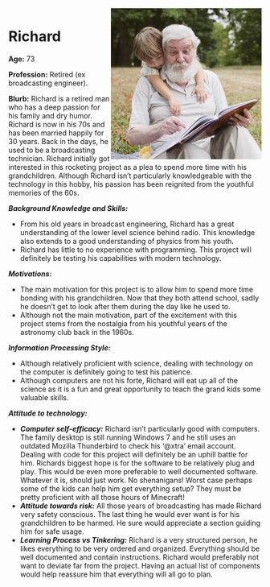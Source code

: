 <img style="float: right;" src="./assets/richard.jpg" height="300px" width="300px" style="padding:4px">

# Richard

**Age:** 73

**Profession:** Retired (ex broadcasting engineer).

**Blurb:** Richard is a retired man who has a deep passion for his family and dry humor. Richard is now in his 70s and has been married happily for 30 years. Back in the days, he used to be a broadcasting technician. Richard initially got interested in this rocketing project as a plea to spend more time with his grandchildren. Although Richard isn’t particularly knowledgeable with the technology in this hobby, his passion has been reignited from the youthful memories of the 60s. 

***Background Knowledge and Skills:***
- From his old years in broadcast engineering, Richard has a great understanding of the lower level science behind radio. This knowledge also extends to a good understanding of physics from his youth.
- Richard has little to no experience with programming. This project will definitely be testing his capabilities with modern technology.

***Motivations:***
- The main motivation for this project is to allow him to spend more time bonding with his grandchildren. Now that they both attend school, sadly he doesn’t get to look after them during the day like he used to.
- Although not the main motivation, part of the excitement with this project stems from the nostalgia from his youthful years of the astronomy club back in the 1960s. 

***Information Processing Style:***
- Although relatively proficient with science, dealing with technology on the computer is definitely going to test his patience.
- Although computers are not his forte, Richard will eat up all of the science as it is a fun and great opportunity to teach the grand kids some valuable skills.

***Attitude to technology:***

- ***Computer self-efficacy:*** Richard isn’t particularly good with computers. The family desktop is still running Windows 7 and he still uses an outdated Mozilla Thunderbird to check his ‘@xtra’ email account. Dealing with code for this project will definitely be an uphill battle for him. Richards biggest hope is for the software to be relatively plug and play. This would be even more preferable to well documented software. Whatever it is, should just work. No shenanigans! Worst case perhaps some of the kids can help him get everything setup? They must be pretty proficient with all those hours of Minecraft!
- ***Attitude towards risk:*** All those years of broadcasting has made Richard very safety conscious. The last thing he would ever want is for his grandchildren to be harmed. He sure would appreciate a section guiding him for safe usage.
- ***Learning Process vs Tinkering:*** Richard is a very structured person, he likes everything to be very ordered and organized. Everything should be well documented and contain instructions. Richard would preferably not want to deviate far from the project. Having an actual list of components would help reassure him that everything will all go to plan.
